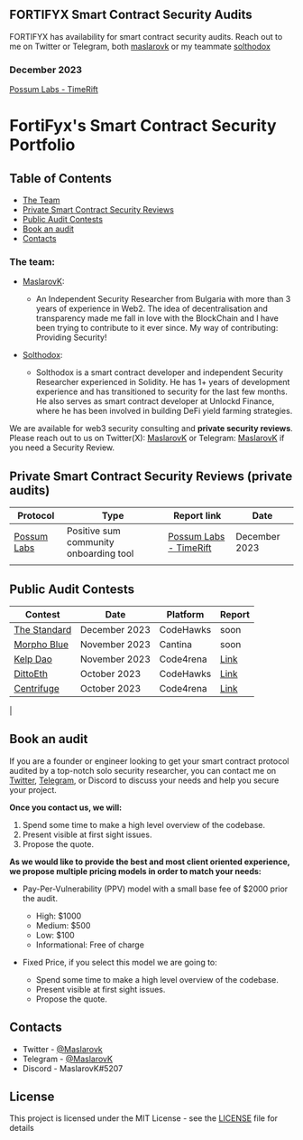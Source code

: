 ## FORTIFYX Smart Contract Security Audits

FORTIFYX has availability for smart contract security audits. Reach out to me on Twitter or Telegram, both [maslarovk](https://twitter.com/MaslarovK)
or my teammate [solthodox](https://twitter.com/solthodox)

### December 2023
[Possum Labs - TimeRift](https://github.com/kristiyanmaslarov/Audits/blob/main/PrivateAudits/PossumLabs-security-review.pdf)

# FortiFyx's Smart Contract Security Portfolio

## Table of Contents
 - [The Team](#the-team)
 - [Private Smart Contract Security Reviews](#private-smart-contract-security-reviews-private-audits)
 - [Public Audit Contests](#public-audit-contests)
 - [Book an audit](#book-an-audit)
 - [Contacts](#contacts)


### The team:
-  [MaslarovK](https://twitter.com/maslarovk):

    - An Independent Security Researcher from Bulgaria with more than 3 years of experience in Web2. The idea of decentralisation and transparency made me fall in love with the BlockChain and I have been trying to contribute to it ever since. My way of contributing: Providing Security!
    
-  [Solthodox](https://twitter.com/solthodox):

    - Solthodox is a smart contract developer and independent Security Researcher experienced in Solidity. He has 1+ years of development experience and has transitioned to security for the last few months. He also serves as smart contract developer at Unlockd Finance, where he has been involved in building DeFi yield farming strategies.


We are available for web3 security consulting and **private security reviews**. Please reach out to us on Twitter(X): [MaslarovK](https://twitter.com/maslarovk) or Telegram: [MaslarovK](https://t.me/maslarovk) if you need a Security Review.

## Private Smart Contract Security Reviews (private audits)

| Protocol                                    | Type                                                                            | Report link                                                                                            | Date      |
| ------------------------------------------- | ------------------------------------------------------------------------------- | ------------------------------------------------------------------------------------------------------ | --------- |
| [Possum Labs](https://www.possumlabs.io/)           | Positive sum community onboarding tool                                                        |  [Possum Labs - TimeRift](https://github.com/kristiyanmaslarov/Audits/blob/main/PrivateAudits/PossumLabs-security-review.pdf)  | December 2023 |
|                                             |                                                                                 |                                                                                                        |           |

## Public Audit Contests

| Contest                                                                                                       | Date             | Platform  | Report                                                             |
| ------------------------------------------------------------------------------------------------------------- | ---------------- | --------- | ------------------------------------------------------------------------------------------------------------------------------ |
| [The Standard](https://code4rena.com/audits/2023-12-revolution-protocol#top)              | December 2023    | CodeHawks | soon                                                                                                                           |
| [Morpho Blue]()                                                                                  | November 2023    | Cantina   | soon                                                                                                                           |
| [Kelp Dao](https://code4rena.com/audits/2023-11-kelp-dao-rseth#top)                                           | November 2023    | Code4rena | [Link](https://github.com/kristiyanmaslarov/Audits/blob/main/Contests/KelpDao.md)                        |
| [DittoEth](https://www.codehawks.com/contests/clm871gl00001mp081mzjdlwc)                                           | October 2023     | CodeHawks| [Link](https://github.com/kristiyanmaslarov/Audits/blob/main/Contests/DittoEth.md)                        | |                                                                                                                                |
| [Centrifuge](https://code4rena.com/audits/2023-09-centrifuge#top)                         | October 2023     | Code4rena | [Link](https://github.com/kristiyanmaslarov/Audits/blob/main/Contests/Centrifuge.md)            |
|


## Book an audit
If you are a founder or engineer looking to get your smart contract protocol audited by a top-notch solo security researcher, you can contact me on [Twitter](https://twitter.com/radev_eth), [Telegram](https://t.me/radev_eth), or Discord to discuss your needs and help you secure your project.

**Once you contact us, we will:**
1. Spend some time to make a high level overview of the codebase.
2. Present visible at first sight issues.
3. Propose the quote.

**As we would like to provide the best and most client oriented experience, we propose multiple pricing models in order to match your needs:**
 - Pay-Per-Vulnerability (PPV) model with a small base fee of $2000 prior the audit.
    - High: $1000
    - Medium: $500
    - Low: $100
    - Informational: Free of charge

 - Fixed Price, if you select this model we are going to:
    - Spend some time to make a high level overview of the codebase.
    - Present visible at first sight issues.
    - Propose the quote. 


## Contacts

- Twitter - [@Maslarovk](https://twitter.com/maslarovk)
- Telegram - [@MaslarovK](https://t.me/maslarovk)
- Discord - MaslarovK#5207

## License
This project is licensed under the MIT License - see the [LICENSE](LICENSE) file for details
